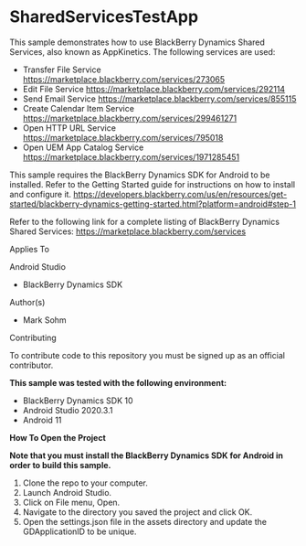 SharedServicesTestApp
================

This sample demonstrates how to use BlackBerry Dynamics Shared Services, also known as AppKinetics.  The following services are used:

- Transfer File Service https://marketplace.blackberry.com/services/273065
- Edit File Service https://marketplace.blackberry.com/services/292114
- Send Email Service https://marketplace.blackberry.com/services/855115
- Create Calendar Item Service https://marketplace.blackberry.com/services/299461271
- Open HTTP URL Service https://marketplace.blackberry.com/services/795018
- Open UEM App Catalog Service https://marketplace.blackberry.com/services/1971285451

This sample requires the BlackBerry Dynamics SDK for Android to be installed.  Refer to the Getting Started guide for instructions on how to install
and configure it.  https://developers.blackberry.com/us/en/resources/get-started/blackberry-dynamics-getting-started.html?platform=android#step-1

Refer to the following link for a complete listing of BlackBerry Dynamics Shared Services:  https://marketplace.blackberry.com/services

Applies To

Android Studio
- BlackBerry Dynamics SDK

Author(s)
- Mark Sohm

Contributing

To contribute code to this repository you must be signed up as an official contributor.

**This sample was tested with the following environment:**
- BlackBerry Dynamics SDK 10
- Android Studio 2020.3.1
- Android 11


**How To Open the Project**

**Note that you must install the BlackBerry Dynamics SDK for Android in order to build this sample.**

1. Clone the repo to your computer.
2. Launch Android Studio.
3. Click on File menu, Open.
4. Navigate to the directory you saved the project and click OK.
5. Open the settings.json file in the assets directory and update the GDApplicationID to be unique.
